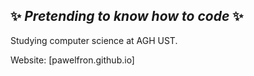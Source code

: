 ## ✨ *Pretending to know how to code* ✨

Studying computer science at AGH UST.

Website: [pawelfron.github.io]
